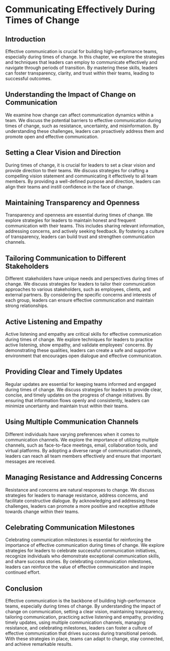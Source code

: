 # Communicating Effectively During Times of Change

## Introduction

Effective communication is crucial for building high-performance teams, especially during times of change. In this chapter, we explore the strategies and techniques that leaders can employ to communicate effectively and navigate through periods of transition. By mastering these skills, leaders can foster transparency, clarity, and trust within their teams, leading to successful outcomes.

## Understanding the Impact of Change on Communication

We examine how change can affect communication dynamics within a team. We discuss the potential barriers to effective communication during times of change, such as resistance, uncertainty, and misinformation. By understanding these challenges, leaders can proactively address them and promote open and effective communication.

## Setting a Clear Vision and Direction

During times of change, it is crucial for leaders to set a clear vision and provide direction to their teams. We discuss strategies for crafting a compelling vision statement and communicating it effectively to all team members. By providing a well-defined purpose and direction, leaders can align their teams and instill confidence in the face of change.

## Maintaining Transparency and Openness

Transparency and openness are essential during times of change. We explore strategies for leaders to maintain honest and frequent communication with their teams. This includes sharing relevant information, addressing concerns, and actively seeking feedback. By fostering a culture of transparency, leaders can build trust and strengthen communication channels.

## Tailoring Communication to Different Stakeholders

Different stakeholders have unique needs and perspectives during times of change. We discuss strategies for leaders to tailor their communication approaches to various stakeholders, such as employees, clients, and external partners. By considering the specific concerns and interests of each group, leaders can ensure effective communication and maintain strong relationships.

## Active Listening and Empathy

Active listening and empathy are critical skills for effective communication during times of change. We explore techniques for leaders to practice active listening, show empathy, and validate employees' concerns. By demonstrating these qualities, leaders can create a safe and supportive environment that encourages open dialogue and effective communication.

## Providing Clear and Timely Updates

Regular updates are essential for keeping teams informed and engaged during times of change. We discuss strategies for leaders to provide clear, concise, and timely updates on the progress of change initiatives. By ensuring that information flows openly and consistently, leaders can minimize uncertainty and maintain trust within their teams.

## Using Multiple Communication Channels

Different individuals have varying preferences when it comes to communication channels. We explore the importance of utilizing multiple channels, such as face-to-face meetings, email, collaboration tools, and virtual platforms. By adopting a diverse range of communication channels, leaders can reach all team members effectively and ensure that important messages are received.

## Managing Resistance and Addressing Concerns

Resistance and concerns are natural responses to change. We discuss strategies for leaders to manage resistance, address concerns, and facilitate constructive dialogue. By acknowledging and addressing these challenges, leaders can promote a more positive and receptive attitude towards change within their teams.

## Celebrating Communication Milestones

Celebrating communication milestones is essential for reinforcing the importance of effective communication during times of change. We explore strategies for leaders to celebrate successful communication initiatives, recognize individuals who demonstrate exceptional communication skills, and share success stories. By celebrating communication milestones, leaders can reinforce the value of effective communication and inspire continued effort.

## Conclusion

Effective communication is the backbone of building high-performance teams, especially during times of change. By understanding the impact of change on communication, setting a clear vision, maintaining transparency, tailoring communication, practicing active listening and empathy, providing timely updates, using multiple communication channels, managing resistance, and celebrating milestones, leaders can foster a culture of effective communication that drives success during transitional periods. With these strategies in place, teams can adapt to change, stay connected, and achieve remarkable results.
